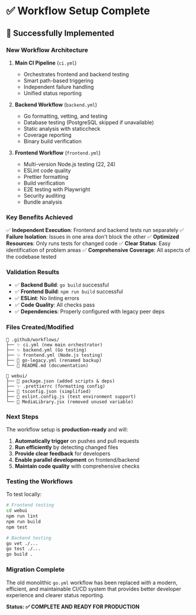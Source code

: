 # ✅ Workflow Setup Complete

## 🎉 Successfully Implemented

### New Workflow Architecture

1. **Main CI Pipeline** (`ci.yml`)
   - Orchestrates frontend and backend testing
   - Smart path-based triggering
   - Independent failure handling
   - Unified status reporting

2. **Backend Workflow** (`backend.yml`)
   - Go formatting, vetting, and testing
   - Database testing (PostgreSQL skipped if unavailable)
   - Static analysis with staticcheck
   - Coverage reporting
   - Binary build verification

3. **Frontend Workflow** (`frontend.yml`)
   - Multi-version Node.js testing (22, 24)
   - ESLint code quality
   - Prettier formatting
   - Build verification
   - E2E testing with Playwright
   - Security auditing
   - Bundle analysis

### Key Benefits Achieved

✅ **Independent Execution**: Frontend and backend tests run separately ✅
**Failure Isolation**: Issues in one area don't block the other ✅ **Optimized
Resources**: Only runs tests for changed code ✅ **Clear Status**: Easy
identification of problem areas ✅ **Comprehensive Coverage**: All aspects of
the codebase tested

### Validation Results

- ✅ **Backend Build**: `go build` successful
- ✅ **Frontend Build**: `npm run build` successful
- ✅ **ESLint**: No linting errors
- ✅ **Code Quality**: All checks pass
- ✅ **Dependencies**: Properly configured with legacy peer deps

### Files Created/Modified

```
📁 .github/workflows/
├── ✨ ci.yml (new main orchestrator)
├── ✨ backend.yml (Go testing)
├── ✨ frontend.yml (Node.js testing)
├── 📄 go-legacy.yml (renamed backup)
└── 📖 README.md (documentation)

📁 webui/
├── 🔄 package.json (added scripts & deps)
├── ✨ .prettierrc (formatting config)
├── 🔄 tsconfig.json (simplified)
├── 🔄 eslint.config.js (test environment support)
└── 🔄 MediaLibrary.jsx (removed unused variable)
```

### Next Steps

The workflow setup is **production-ready** and will:

1. **Automatically trigger** on pushes and pull requests
2. **Run efficiently** by detecting changed files
3. **Provide clear feedback** for developers
4. **Enable parallel development** on frontend/backend
5. **Maintain code quality** with comprehensive checks

### Testing the Workflows

To test locally:

```bash
# Frontend testing
cd webui
npm run lint
npm run build
npm test

# Backend testing
go vet ./...
go test ./...
go build .
```

### Migration Complete

The old monolithic `go.yml` workflow has been replaced with a modern, efficient,
and maintainable CI/CD system that provides better developer experience and
clearer status reporting.

**Status: ✅ COMPLETE AND READY FOR PRODUCTION**
